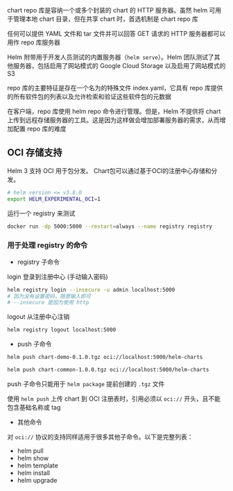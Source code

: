 chart repo 库是容纳一个或多个封装的 chart 的 HTTP 服务器。虽然 helm 可用于管理本地 chart 目录，但在共享 chart 时，首选机制是 chart repo 库

任何可以提供 YAML 文件和 tar 文件并可以回答 GET 请求的 HTTP 服务器都可以用作 repo 库服务器

Helm 附带用于开发人员测试的内置服务器（`helm serve`）。Helm 团队测试了其他服务器，包括启用了网站模式的 Google Cloud Storage 以及启用了网站模式的 S3

repo 库的主要特征是存在一个名为的特殊文件 index.yaml，它具有 repo 库提供的所有软件包的列表以及允许检索和验证这些软件包的元数据

在客户端，repo 库使用 helm repo 命令进行管理。但是，Helm 不提供将 chart 上传到远程存储服务器的工具。这是因为这样做会增加部署服务器的需求，从而增加配置 repo 库的难度

## OCI 存储支持

Helm 3 支持 OCI 用于包分发。 Chart包可以通过基于OCI的注册中心存储和分发。

```bash
# helm version <= v3.8.0
export HELM_EXPERIMENTAL_OCI=1
```

运行一个 registry 来测试

```bash
docker run -dp 5000:5000 --restart=always --name registry registry
```

### 用于处理 registry 的命令

- registry 子命令

login 登录到注册中心 (手动输入密码)

```bash
helm registry login --insecure -u admin localhost:5000
# 因为没有设置密码，随意输入即可
# --insecure 是因为使用 http
```

logout 从注册中心注销

```bash
helm registry logout localhost:5000
```

- push 子命令

```bash
helm push chart-demo-0.1.0.tgz oci://localhost:5000/helm-charts

helm push chart-common-1.0.0.tgz oci://localhost:5000/helm-charts
```

push 子命令只能用于 `helm package` 提前创建的 `.tgz` 文件

使用 `helm push` 上传 chart 到 OCI 注册表时，引用必须以 `oci://` 开头，且不能包含基础名称或 tag

- 其他命令

对 `oci://` 协议的支持同样适用于很多其他子命令。以下是完整列表：

- helm pull
- helm show
- helm template
- helm install
- helm upgrade
